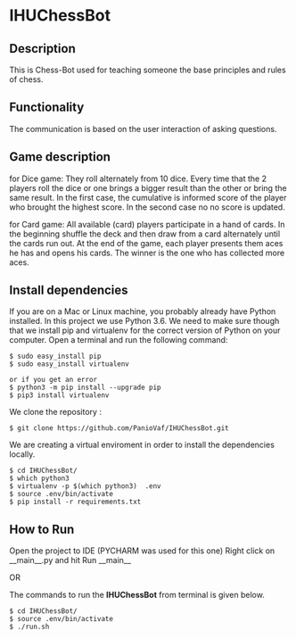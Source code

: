 # IHUChessBot
## Description
This is Chess-Bot used for teaching someone the base principles and rules of chess.  

## Functionality
The communication is based on the user interaction of asking questions. 

## Game description
for Dice game: They roll alternately from 10 dice. Every time that the 2 players roll the dice or one brings a bigger result than the other or bring the same result. In the first case, the cumulative is informed score of the player who brought the highest score. In the second case no no score is updated.

for Card game: All available (card) players participate in a hand of cards. In the beginning shuffle the deck and then draw from a card alternately until the cards run out. At the end of the game, each player presents them aces he has and opens his cards. The winner is the one who has collected more aces.

## Install dependencies

If you are on a Mac or Linux machine, you probably already have Python installed. In this project we use Python 3.6.
We need to make sure though that we install pip and virtualenv for the correct version of Python on your computer. Open a terminal and run the following command:

```
$ sudo easy_install pip
$ sudo easy_install virtualenv

or if you get an error
$ python3 -m pip install --upgrade pip
$ pip3 install virtualenv

```

We clone the repository :

```
$ git clone https://github.com/PanioVaf/IHUChessBot.git
```

We are creating a virtual enviroment in order to install the dependencies locally.


```
$ cd IHUChessBot/
$ which python3
$ virtualenv -p $(which python3)  .env
$ source .env/bin/activate
$ pip install -r requirements.txt
```

## How to Run
Open the project to IDE (PYCHARM was used for this one)
Right click on \_\_main__.py and hit Run \_\_main__ 

OR

The commands to run the **IHUChessBot** from terminal is given below. 

```
$ cd IHUChessBot/
$ source .env/bin/activate
$ ./run.sh     
```
